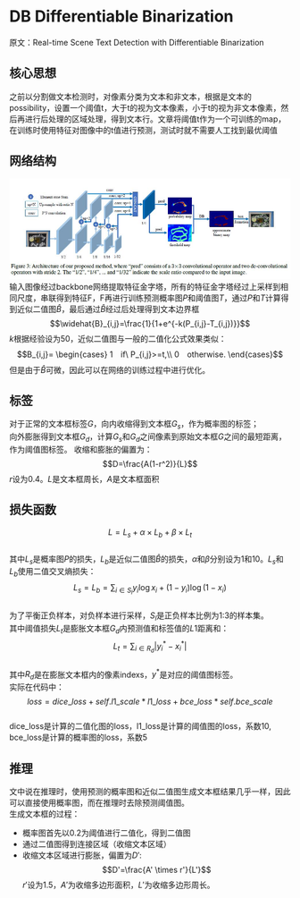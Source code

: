 # DB Differentiable Binarization
原文：Real-time Scene Text Detection with Differentiable Binarization
## 核心思想
之前以分割做文本检测时，对像素分类为文本和非文本，根据是文本的possibility，设置一个阈值t，大于t的视为文本像素，小于t的视为非文本像素，然后再进行后处理的区域处理，得到文本行。文章将阈值t作为一个可训练的map，在训练时使用特征对图像中的t值进行预测，测试时就不需要人工找到最优阈值

## 网络结构
![sparkles](Architecture_of_DB.jpg)  
输入图像经过backbone网络提取特征金字塔，所有的特征金字塔经过上采样到相同尺度，串联得到特征F，F再进行训练预测概率图$P$和阈值图$T$，通过$P$和$T$计算得到近似二值图$\widehat{B}$，最后通过$\widehat{B}$经过后处理得到文本边界框  
$$\widehat{B}_{i,j}=\frac{1}{1+e^{-k(P_{i,j}-T_{i,j})}}$$
$k$根据经验设为50，近似二值图与一般的二值化公式效果类似：
$$B_{i,j}=
\begin{cases}
1　if\ P_{i,j}>=t,\\
0　otherwise.
\end{cases}$$
但是由于$\widehat{B}$可微，因此可以在网络的训练过程中进行优化。

## 标签
对于正常的文本框标签$G$，向内收缩得到文本框$G_s$，作为概率图的标签；  
向外膨胀得到文本框$G_d$，计算$G_s$和$G_d$之间像素到原始文本框$G$之间的最短距离，作为阈值图标签。
收缩和膨胀的偏置为：
$$D=\frac{A(1-r^2)}{L}$$
$r$设为0.4。$L$是文本框周长，$A$是文本框面积

## 损失函数
$$L=L_s + \alpha \times L_b+\beta \times L_t$$  
其中$L_s$是概率图$P$的损失，$L_b$是近似二值图$\widehat{B}$的损失，$\alpha$和$\beta$分别设为1和10。$L_s$和$L_b$使用二值交叉熵损失：  
$$L_s=L_b=\sum_{i\in S_l}y_i\log x_i+(1-y_i)\log (1-x_i)$$  
为了平衡正负样本，对负样本进行采样，$S_l$是正负样本比例为1:3的样本集。  
其中阈值损失$L_t$是膨胀文本框$G_d$内预测值和标签值的$L1$距离和：  
$$L_t=\sum_{i \in R_d}|y_i^*-x_i^*|$$  
其中$R_d$是在膨胀文本框内的像素indexs，$y^*$是对应的阈值图标签。  
实际在代码中：  
$$loss = dice\_loss + self.l1\_scale * l1\_loss + bce\_loss * self.bce\_scale$$  
dice_loss是计算的二值化图的loss，l1_loss是计算的阈值图的loss，系数10, bce_loss是计算的概率图的loss，系数5

## 推理
文中说在推理时，使用预测的概率图和近似二值图生成文本框结果几乎一样，因此可以直接使用概率图，而在推理时去除预测阈值图。  
生成文本框的过程：
- 概率图首先以0.2为阈值进行二值化，得到二值图
- 通过二值图得到连接区域（收缩文本区域）
- 收缩文本区域进行膨胀，偏置为$D'$:
  $$D'=\frac{A' \times r'}{L'}$$
  $r'$设为1.5，$A'$为收缩多边形面积，$L'$为收缩多边形周长。
